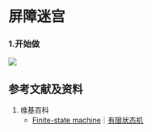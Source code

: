 # 屏障迷宫

### 1.开始做

![](/images/强化学习/基本概念和经典实验/屏障迷宫/1a1.png)

## 参考文献及资料

1. 维基百科
	- [Finite-state machine](https://en.wikipedia.org/wiki/Finite-state_machine)｜[有限状态机](https://zh.wikipedia.org/wiki/有限状态机) 

